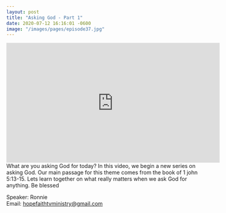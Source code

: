 ```yaml
---
layout: post
title: "Asking God - Part 1"
date: 2020-07-12 16:16:01 -0600
image: "/images/pages/episode37.jpg"
---
```


<iframe width="560" height="315" src="https://www.youtube.com/embed/TBHguC1FTyc" title="YouTube video player" frameborder="0" allow="accelerometer; autoplay; clipboard-write; encrypted-media; gyroscope; picture-in-picture" allowfullscreen></iframe>
What are you asking God for today? In this video, we begin a new series on asking God. Our main passage for this theme comes from the book of 1 john 5:13-15. Lets learn together on what really matters when we ask God for anything. Be blessed

Speaker: Ronnie <br>
Email: hopefaithtvministry@gmail.com
